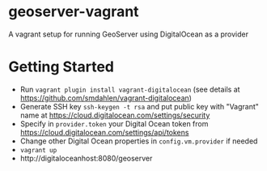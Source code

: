 geoserver-vagrant
=================

A vagrant setup for running GeoServer using DigitalOcean as a provider

Getting Started
===============

* Run `vagrant plugin install vagrant-digitalocean` (see details at https://github.com/smdahlen/vagrant-digitalocean)
* Generate SSH key `ssh-keygen -t rsa` and put public key with "Vagrant" name at https://cloud.digitalocean.com/settings/security 
* Specify in `provider.token` your Digital Ocean token from https://cloud.digitalocean.com/settings/api/tokens
* Change other Digital Ocean properties in `config.vm.provider` if needed
* `vagrant up`
* http://digitaloceanhost:8080/geoserver

